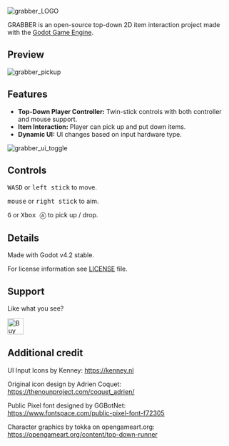 ![grabber_LOGO](https://github.com/HeyNinety/Godot-4--Top-down-Pickup-Item-Project/assets/68526679/f78aa66a-014b-432d-a22c-4663ca542b05)

GRABBER is an open-source top-down 2D item interaction project made with the [Godot Game Engine](https://godotengine.org).


## Preview
![grabber_pickup](https://github.com/HeyNinety/Godot-4--Top-down-Pickup-Item-Project/assets/68526679/240dd089-f9c4-4ccd-95d5-dc54821cecfa)

## Features
- **Top-Down Player Controller:** Twin-stick controls with both controller and mouse support.
- **Item Interaction:** Player can pick up and put down items.
- **Dynamic UI:** UI changes based on input hardware type.

![grabber_ui_toggle](https://github.com/HeyNinety/Godot-4--Top-down-Pickup-Item-Project/assets/68526679/4206aa83-05ad-4669-81cc-4be9633b3bd0)


## Controls
<kbd>W</kbd><kbd>A</kbd><kbd>S</kbd><kbd>D</kbd> or <kbd>left stick</kbd> to move.

<kbd>mouse</kbd> or <kbd>right stick</kbd> to aim.

<kbd>G</kbd> or <kbd>Xbox Ⓐ</kbd> to pick up / drop.


## Details
Made with Godot v4.2 stable.

For license information see [LICENSE](LICENSE) file.



## Support
Like what you see?

<a href='https://ko-fi.com/W7W0CJP7P' target='_blank'><img height='36' style='border:0px;height:36px;' src='https://storage.ko-fi.com/cdn/kofi5.png?v=3' border='0' alt='Buy Me a Coffee at ko-fi.com' /></a>




## Additional credit
UI Input Icons by Kenney:
https://kenney.nl

Original icon design by Adrien Coquet:
https://thenounproject.com/coquet_adrien/

Public Pixel font designed by GGBotNet:
https://www.fontspace.com/public-pixel-font-f72305

Character graphics by tokka on opengameart.org:
https://opengameart.org/content/top-down-runner

